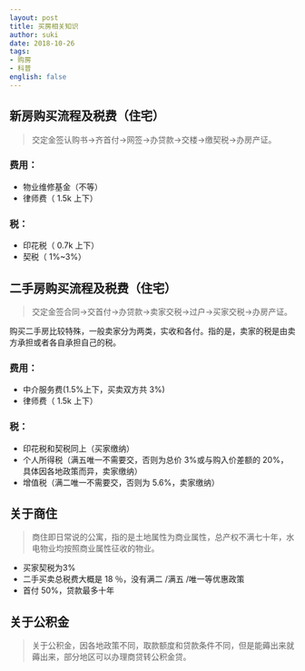 ```yaml
---
layout: post
title: 买房相关知识
author: suki
date: 2018-10-26
tags:
- 购房
- 科普
english: false
---
```


## 新房购买流程及税费（住宅）

> 交定金签认购书→齐首付→网签→办贷款→交楼→缴契税→办房产证。

### 费用：

- 物业维修基金（不等）
- 律师费（ 1.5k 上下）

### 税：
- 印花税（ 0.7k 上下）
- 契税（ 1%~3%）

## 二手房购买流程及税费（住宅）

> 交定金签合同→交首付→办贷款→卖家交税→过户→买家交税→办房产证。

购买二手房比较特殊，一般卖家分为两类，实收和各付。指的是，卖家的税是由卖方承担或者各自承担自己的税。

### 费用：
- 中介服务费(1.5%上下，买卖双方共 3%)
- 律师费（ 1.5k 上下）
### 税：
- 印花税和契税同上（买家缴纳）
- 个人所得税（满五唯一不需要交，否则为总价 3%或与购入价差额的 20%，具体因各地政策而异，卖家缴纳）
- 增值税（满二唯一不需要交，否则为 5.6%，卖家缴纳）

## 关于商住

> 商住即日常说的公寓，指的是土地属性为商业属性，总产权不满七十年，水电物业均按照商业属性征收的物业。

- 买家契税为3%
- 二手买卖总税费大概是 18 ％，没有满二 /满五 /唯一等优惠政策
- 首付 50%，贷款最多十年

## 关于公积金

> 关于公积金，因各地政策不同，取款额度和贷款条件不同，但是能薅出来就薅出来，部分地区可以办理商贷转公积金贷。
